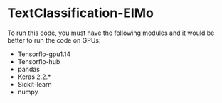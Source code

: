 # TextClassification-ElMo

To run this code, you must have the following modules and it would be better to run the code on GPUs: <br />
* Tensorflo-gpu1.14 <br />
* Tensorflo-hub <br />
* pandas <br />
* Keras 2.2.* <br />
* Sickit-learn <br />
* numpy <br />
